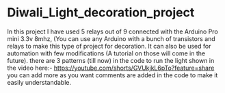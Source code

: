 # Diwali_Light_decoration_project

In this project I have used 5 relays out of 9 connected with the Arduino Pro mini 3.3v 8mhz, (You can use any Arduino with a bunch of transistors and relays to make this type of project for decoration.
It can also be used for automation with few modifications (A tutorial on those will come in the future).
there are 3 patterns (till now) in the code to run the light shown in the video here:- https://youtube.com/shorts/GVUkjkL6pTo?feature=share
you can add more as you want comments are added in the code to make it easily understandable.
